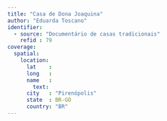 ```yaml
---
title: "Casa de Dona Joaquina"
author: "Eduarda Toscano"
identifier:
  - source: "Documentário de casas tradicionais"
    refid : 79
coverage:
  spatial:
    location:
      lat    :
      long   :
      name   :
        text:
      city   : "Pirenópolis"
      state  : BR-GO
      country: "BR"
---
```


